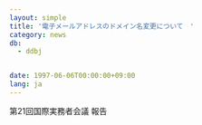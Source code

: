 ```yaml
---
layout: simple
title: '電子メールアドレスのドメイン名変更について　'
category: news
db:
  - ddbj


date: 1997-06-06T00:00:00+09:00
lang: ja
---
```


第21回国際実務者会議 報告
